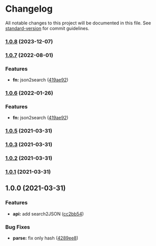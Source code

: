 # Changelog

All notable changes to this project will be documented in this file. See [standard-version](https://github.com/conventional-changelog/standard-version) for commit guidelines.

### [1.0.8](https://github.com/lamovv/js-utils-url/compare/v1.0.7...v1.0.8) (2023-12-07)

### [1.0.7](https://github.com/lamovv/js-utils-url/compare/v1.0.5...v1.0.7) (2022-08-01)


### Features

* **fn:** json2search ([419ae92](https://github.com/lamovv/js-utils-url/commit/419ae926a1479a44959c94937f8cacf76522122e))

### [1.0.6](https://github.com/lamovv/js-utils-url/compare/v1.0.5...v1.0.6) (2022-01-26)


### Features

* **fn:** json2search ([419ae92](https://github.com/lamovv/js-utils-url/commit/419ae926a1479a44959c94937f8cacf76522122e))

### [1.0.5](https://github.com/lamovv/js-utils-url/compare/v1.0.3...v1.0.5) (2021-03-31)

### [1.0.3](https://github.com/lamovv/js-utils-url/compare/v1.0.2...v1.0.3) (2021-03-31)

### [1.0.2](https://github.com/lamovv/js-utils-url/compare/v1.0.1...v1.0.2) (2021-03-31)

### [1.0.1](https://github.com/lamovv/js-utils-url/compare/v1.0.0...v1.0.1) (2021-03-31)

## 1.0.0 (2021-03-31)


### Features

* **api:** add search2JSON ([cc2bb54](https://github.com/lamovv/js-utils-url/commit/cc2bb54e706fb65bdc7614c3961ed647a0c4b8b2))


### Bug Fixes

* **parse:** fix only hash ([4289ee8](https://github.com/lamovv/js-utils-url/commit/4289ee856ba44dd56c7c6ac225edaa1f01692e6b))
